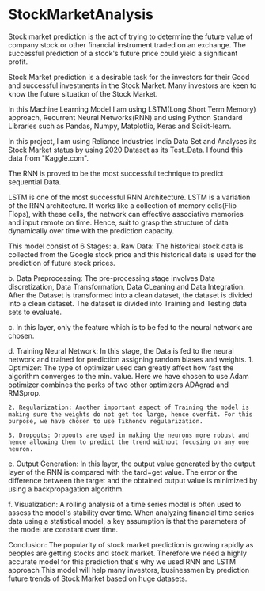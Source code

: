 # StockMarketAnalysis

Stock market prediction is the act of trying to determine the future value of company stock or other financial instrument traded on an exchange. The successful prediction of a stock's future price could yield a significant profit.

Stock Market prediction is a desirable task for the investors for their Good and successful investments in the Stock Market. Many investors are keen to know the future situation of the Stock Market.

In this Machine Learning Model I am using LSTM(Long Short Term Memory) approach, Recurrent Neural Networks(RNN) and using Python Standard Libraries such as Pandas, Numpy, Matplotlib, Keras and Scikit-learn.

In this project, I am using Reliance Industries India Data Set and Analyses its Stock Market status by using  2020 Dataset as its Test_Data. I found this data from "Kaggle.com".

The RNN is proved to be the most successful technique to predict sequential Data.

LSTM is one of the most successful RNN Architecture. LSTM is a variation of the RNN architecture. It works like a collection of memory cells(Flip Flops), with these cells, the network can effective associative memories and input remote on time. Hence, suit to grasp the structure of data dynamically over time with the prediction capacity.

This model consist of 6 Stages:
a. Raw Data: The historical stock data is collected from the Google stock price and this historical data is used for the prediction of future stock prices.

b. Data Preprocessing: The pre-processing stage involves Data discretization, Data Transformation, Data CLeaning and Data Integration. After the Dataset is transformed into a clean dataset, the dataset is divided into a clean dataset. The dataset is divided into Training and Testing data sets to evaluate.

c. In this layer, only the feature which is to be fed to the neural network are chosen.

d. Training Neural Network: In this stage, the Data is fed to the neural network and trained for prediction assigning random biases and weights.
    1. Optimizer: The type of optimizer used can greatly affect how fast the algorithm converges to the min. value. Here we have chosen to use Adam optimizer combines the perks of two other optimizers ADAgrad and RMSprop.
    
    2. Regularization: Another important aspect of Training the model is making sure the weights do not get too large, hence overfit. For this purpose, we have chosen to use Tikhonov regularization.
    
    3. Dropouts: Dropouts are used in making the neurons more robust and hence allowing them to predict the trend without focusing on any one neuron.

e. Output Generation: In this layer, the output value generated by the output layer of the RNN is compared with the tard=get value. The error or the difference between the target and the obtained output value is minimized by using a backpropagation algorithm.

f. Visualization: A rolling analysis of a time series model is often used to assess the model's stability over time. When analyzing financial time series data using a statistical model, a key assumption is that the parameters of the model are constant over time.


Conclusion:
The popularity of stock market prediction is growing rapidly as peoples are getting stocks and stock market. Therefore we need a highly accurate model for this prediction that's why we used RNN and LSTM approach
This model will help many investors, businessmen by prediction future trends of Stock Market based on huge datasets.